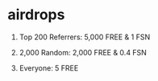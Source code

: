 # airdrops

1. Top 200 Referrers: 5,000 FREE & 1 FSN

2. 2,000 Random: 2,000 FREE & 0.4 FSN

3. Everyone: 5 FREE
